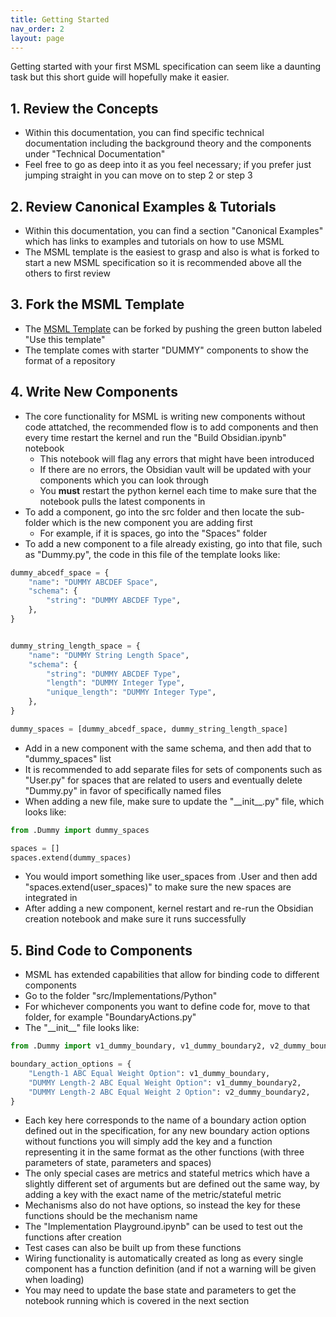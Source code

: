 ```yaml
---
title: Getting Started
nav_order: 2
layout: page
---
```


Getting started with your first MSML specification can seem like a daunting task but this short guide will hopefully make it easier.

## 1. Review the Concepts

- Within this documentation, you can find specific technical documentation including the background theory and the components under "Technical Documentation"
- Feel free to go as deep into it as you feel necessary; if you prefer just jumping straight in you can move on to step 2 or step 3

## 2. Review Canonical Examples & Tutorials

- Within this documentation, you can find a section "Canonical Examples" which has links to examples and tutorials on how to use MSML
- The MSML template is the easiest to grasp and also is what is forked to start a new MSML specification so it is recommended above all the others to first review

## 3. Fork the MSML Template

- The [MSML Template](https://github.com/BlockScience/MSML-Template) can be forked by pushing the green button labeled "Use this template"
- The template comes with starter "DUMMY" components to show the format of a repository

## 4. Write New Components

- The core functionality for MSML is writing new components without code attatched, the recommended flow is to add components and then every time restart the kernel and run the "Build Obsidian.ipynb" notebook
    - This notebook will flag any errors that might have been introduced
    - If there are no errors, the Obsidian vault will be updated with your components which you can look through
    - You **must** restart the python kernel each time to make sure that the notebook pulls the latest components in
- To add a component, go into the src folder and then locate the sub-folder which is the new component you are adding first
    - For example, if it is spaces, go into the "Spaces" folder
- To add a new component to a file already existing, go into that file, such as "Dummy.py", the code in this file of the template looks like:

```python
dummy_abcedf_space = {
    "name": "DUMMY ABCDEF Space",
    "schema": {
        "string": "DUMMY ABCDEF Type",
    },
}


dummy_string_length_space = {
    "name": "DUMMY String Length Space",
    "schema": {
        "string": "DUMMY ABCDEF Type",
        "length": "DUMMY Integer Type",
        "unique_length": "DUMMY Integer Type",
    },
}

dummy_spaces = [dummy_abcedf_space, dummy_string_length_space]
```
- Add in a new component with the same schema, and then add that to "dummy_spaces" list
- It is recommended to add separate files for sets of components such as "User.py" for spaces that are related to users and eventually delete "Dummy.py" in favor of specifically named files
- When adding a new file, make sure to update the "\_\_init\_\_.py" file, which looks like:

```python
from .Dummy import dummy_spaces

spaces = []
spaces.extend(dummy_spaces)
```

- You would import something like user_spaces from .User and then add "spaces.extend(user_spaces)" to make sure the new spaces are integrated in
- After adding a new component, kernel restart and re-run the Obsidian creation notebook and make sure it runs successfully

## 5. Bind Code to Components

- MSML has extended capabilities that allow for binding code to different components
- Go to the folder "src/Implementations/Python"
- For whichever components you want to define code for, move to that folder, for example "BoundaryActions.py"
- The "\_\_init\_\_" file looks like:

```python
from .Dummy import v1_dummy_boundary, v1_dummy_boundary2, v2_dummy_boundary2

boundary_action_options = {
    "Length-1 ABC Equal Weight Option": v1_dummy_boundary,
    "DUMMY Length-2 ABC Equal Weight Option": v1_dummy_boundary2,
    "DUMMY Length-2 ABC Equal Weight 2 Option": v2_dummy_boundary2,
}
```

- Each key here corresponds to the name of a boundary action option defined out in the specification, for any new boundary action options without functions you will simply add the key and a function representing it in the same format as the other functions (with three parameters of state, parameters and spaces)
- The only special cases are metrics and stateful metrics which have a slightly different set of arguments but are defined out the same way, by adding a key with the exact name of the metric/stateful metric
- Mechanisms also do not have options, so instead the key for these functions should be the mechanism name
- The "Implementation Playground.ipynb" can be used to test out the functions after creation
- Test cases can also be built up from these functions
- Wiring functionality is automatically created as long as every single component has a function definition (and if not a warning will be given when loading)
- You may need to update the base state and parameters to get the notebook running which is covered in the next section